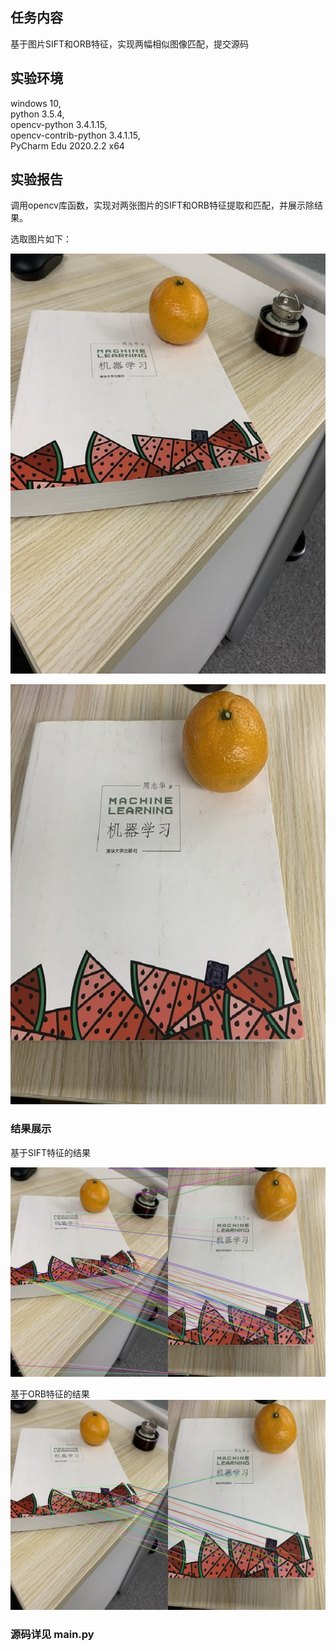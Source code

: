 ## 任务内容

基于图片SIFT和ORB特征，实现两幅相似图像匹配，提交源码

## 实验环境

windows 10,  
python 3.5.4,  
opencv-python 3.4.1.15,  
opencv-contrib-python 3.4.1.15,  
PyCharm Edu 2020.2.2 x64 

## 实验报告

调用opencv库函数，实现对两张图片的SIFT和ORB特征提取和匹配，并展示除结果。

选取图片如下：

![1.jpg](1.jpg)

![2.jpg](2.jpg)


### 结果展示

基于SIFT特征的结果

![sift.jpg](sift.jpg)

基于ORB特征的结果
![orb.jpg](orb.jpg)


### 源码详见 main.py